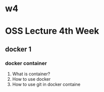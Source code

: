 # w4
# OSS Lecture 4th Week
## docker 1
### docker container
1. What is container?
2. How to use docker
3. How to use git in docker containe
